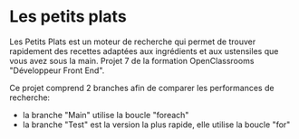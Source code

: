 # Les petits plats

Les Petits Plats est un moteur de recherche qui permet de trouver rapidement des recettes adaptées aux ingrédients et aux ustensiles que vous avez sous la main. Projet 7 de la formation OpenClassrooms "Développeur Front End".

Ce projet comprend 2 branches afin de comparer les performances de recherche:
   - la branche "Main" utilise la boucle "foreach"
   - la branche "Test" est la version la plus rapide, elle utilise la boucle "for"
